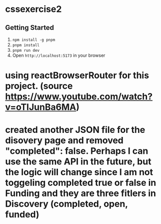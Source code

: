 # cssexercise2

## Getting Started

1. `npm install -g pnpm`
1. `pnpm install`
1. `pnpm run dev`
1. Open `http://localhost:5173` in your browser

# using reactBrowserRouter for this project. (source https://www.youtube.com/watch?v=oTIJunBa6MA)

# created another JSON file for the disovery page and removed "completed": false. Perhaps I can use the same API in the future, but the logic will change since I am not toggeling completed true or false in Funding and they are three fitlers in Discovery (completed, open, funded)

